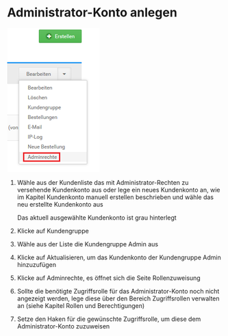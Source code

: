 # Administrator-Konto anlegen 

![](Bilder/Abb166_AdminrechteVergeben.png "Adminrechte vergeben")

1.  Wähle aus der Kundenliste das mit Administrator-Rechten zu versehende Kundenkonto aus oder lege ein neues Kundenkonto an, wie im Kapitel Kundenkonto manuell erstellen beschrieben und wähle das neu erstellte Kundenkonto aus

    Das aktuell ausgewählte Kundenkonto ist grau hinterlegt

2.  Klicke auf Kundengruppe
3.  Wähle aus der Liste die Kundengruppe Admin aus
4.  Klicke auf Aktualisieren, um das Kundenkonto der Kundengruppe Admin hinzuzufügen
5.  Klicke auf Adminrechte, es öffnet sich die Seite Rollenzuweisung
6.  Sollte die benötigte Zugriffsrolle für das Administrator-Konto noch nicht angezeigt werden, lege diese über den Bereich Zugriffsrollen verwalten an \(siehe Kapitel Rollen und Berechtigungen\)
7.  Setze den Haken für die gewünschte Zugriffsrolle, um diese dem Administrator-Konto zuzuweisen




